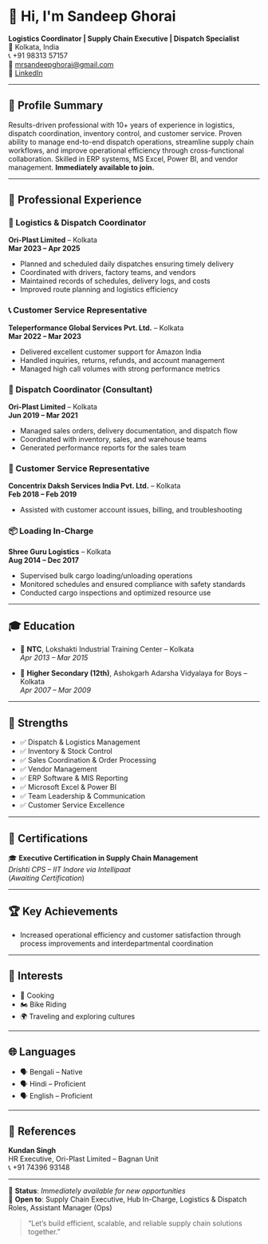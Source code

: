 # 👋 Hi, I'm Sandeep Ghorai  
**Logistics Coordinator | Supply Chain Executive | Dispatch Specialist**  
📍 Kolkata, India  
📞 +91 98313 57157  
📧 [mrsandeepghorai@gmail.com](mailto:mrsandeepghorai@gmail.com)  
🔗 [LinkedIn](https://www.linkedin.com/in/sandeepghorai)

---

## 🧾 Profile Summary

Results-driven professional with 10+ years of experience in logistics, dispatch coordination, inventory control, and customer service. Proven ability to manage end-to-end dispatch operations, streamline supply chain workflows, and improve operational efficiency through cross-functional collaboration. Skilled in ERP systems, MS Excel, Power BI, and vendor management. **Immediately available to join.**

---

## 💼 Professional Experience

### 🚛 Logistics & Dispatch Coordinator  
**Ori-Plast Limited** – Kolkata  
**Mar 2023 – Apr 2025**  
- Planned and scheduled daily dispatches ensuring timely delivery  
- Coordinated with drivers, factory teams, and vendors  
- Maintained records of schedules, delivery logs, and costs  
- Improved route planning and logistics efficiency

### 📞 Customer Service Representative  
**Teleperformance Global Services Pvt. Ltd.** – Kolkata  
**Mar 2022 – Mar 2023**  
- Delivered excellent customer support for Amazon India  
- Handled inquiries, returns, refunds, and account management  
- Managed high call volumes with strong performance metrics

### 🚚 Dispatch Coordinator (Consultant)  
**Ori-Plast Limited** – Kolkata  
**Jun 2019 – Mar 2021**  
- Managed sales orders, delivery documentation, and dispatch flow  
- Coordinated with inventory, sales, and warehouse teams  
- Generated performance reports for the sales team

### 📱 Customer Service Representative  
**Concentrix Daksh Services India Pvt. Ltd.** – Kolkata  
**Feb 2018 – Feb 2019**  
- Assisted with customer account issues, billing, and troubleshooting

### 📦 Loading In-Charge  
**Shree Guru Logistics** – Kolkata  
**Aug 2014 – Dec 2017**  
- Supervised bulk cargo loading/unloading operations  
- Monitored schedules and ensured compliance with safety standards  
- Conducted cargo inspections and optimized resource use

---

## 🎓 Education

- 🏫 **NTC**, Lokshakti Industrial Training Center – Kolkata  
  *Apr 2013 – Mar 2015*

- 🏫 **Higher Secondary (12th)**, Ashokgarh Adarsha Vidyalaya for Boys – Kolkata  
  *Apr 2007 – Mar 2009*

---

## 🎯 Strengths

- ✅ Dispatch & Logistics Management  
- ✅ Inventory & Stock Control  
- ✅ Sales Coordination & Order Processing  
- ✅ Vendor Management  
- ✅ ERP Software & MIS Reporting  
- ✅ Microsoft Excel & Power BI  
- ✅ Team Leadership & Communication  
- ✅ Customer Service Excellence

---

## 📜 Certifications

🎓 **Executive Certification in Supply Chain Management**  
*Drishti CPS – IIT Indore via Intellipaat*  
(*Awaiting Certification*)

---

## 🏆 Key Achievements

- Increased operational efficiency and customer satisfaction through process improvements and interdepartmental coordination

---

## 🎨 Interests

- 🍳 Cooking  
- 🏍️ Bike Riding  
- 🌍 Traveling and exploring cultures

---

## 🌐 Languages

- 🗣️ Bengali – Native  
- 🗣️ Hindi – Proficient  
- 🗣️ English – Proficient

---

## 🧾 References

**Kundan Singh**  
HR Executive, Ori-Plast Limited – Bagnan Unit  
📞 +91 74396 93148

---

📌 **Status**: *Immediately available for new opportunities*  
🚀 **Open to**: Supply Chain Executive, Hub In-Charge, Logistics & Dispatch Roles, Assistant Manager (Ops)

> “Let’s build efficient, scalable, and reliable supply chain solutions together.”

